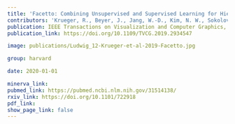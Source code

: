 ```yaml
---
title: 'Facetto: Combining Unsupervised and Supervised Learning for Hierarchical Phenotype Analysis in Multi-Channel Image Data.'
contributors: 'Krueger, R., Beyer, J., Jang, W.-D., Kim, N. W., Sokolov, A., Sorger, P. K., & Pfister, H. (2020).'
publication: IEEE Transactions on Visualization and Computer Graphics, 26(1), 227–237.
publication_link: https://doi.org/10.1109/TVCG.2019.2934547

image: publications/Ludwig_12-Krueger-et-al-2019-Facetto.jpg

group: harvard

date: 2020-01-01

minerva_link:
pubmed_link: https://pubmed.ncbi.nlm.nih.gov/31514138/
rxiv_link: https://doi.org/10.1101/722918
pdf_link:
show_page_link: false
---
```

